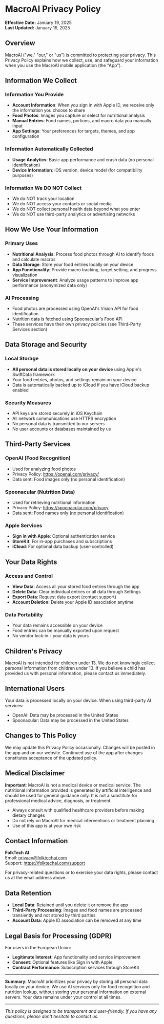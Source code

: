 # MacroAI Privacy Policy

**Effective Date:** January 19, 2025  
**Last Updated:** January 19, 2025

## Overview

MacroAI ("we," "our," or "us") is committed to protecting your privacy. This Privacy Policy explains how we collect, use, and safeguard your information when you use the MacroAI mobile application (the "App").

## Information We Collect

### Information You Provide
- **Account Information**: When you sign in with Apple ID, we receive only the information you choose to share
- **Food Photos**: Images you capture or select for nutritional analysis
- **Manual Entries**: Food names, portions, and macro data you manually input
- **App Settings**: Your preferences for targets, themes, and app configuration

### Information Automatically Collected
- **Usage Analytics**: Basic app performance and crash data (no personal identification)
- **Device Information**: iOS version, device model (for compatibility purposes)

### Information We DO NOT Collect
- We do NOT track your location
- We do NOT access your contacts or social media
- We do NOT collect personal health data beyond what you enter
- We do NOT use third-party analytics or advertising networks

## How We Use Your Information

### Primary Uses
- **Nutritional Analysis**: Process food photos through AI to identify foods and calculate macros
- **Data Storage**: Store your food entries locally on your device
- **App Functionality**: Provide macro tracking, target setting, and progress visualization
- **Service Improvement**: Analyze usage patterns to improve app performance (anonymized data only)

### AI Processing
- Food photos are processed using OpenAI's Vision API for food identification
- Nutrition data is fetched using Spoonacular's Food API
- These services have their own privacy policies (see Third-Party Services section)

## Data Storage and Security

### Local Storage
- **All personal data is stored locally on your device** using Apple's SwiftData framework
- Your food entries, photos, and settings remain on your device
- Data is automatically backed up to iCloud if you have iCloud backup enabled

### Security Measures
- API keys are stored securely in iOS Keychain
- All network communications use HTTPS encryption
- No personal data is transmitted to our servers
- No user accounts or databases maintained by us

## Third-Party Services

### OpenAI (Food Recognition)
- Used for analyzing food photos
- Privacy Policy: https://openai.com/privacy/
- Data sent: Food images only (no personal identification)

### Spoonacular (Nutrition Data)
- Used for retrieving nutritional information
- Privacy Policy: https://spoonacular.com/privacy
- Data sent: Food names only (no personal identification)

### Apple Services
- **Sign in with Apple**: Optional authentication service
- **StoreKit**: For in-app purchases and subscriptions
- **iCloud**: For optional data backup (user-controlled)

## Your Data Rights

### Access and Control
- **View Data**: Access all your stored food entries through the app
- **Delete Data**: Clear individual entries or all data through Settings
- **Export Data**: Request data export (contact support)
- **Account Deletion**: Delete your Apple ID association anytime

### Data Portability
- Your data remains accessible on your device
- Food entries can be manually exported upon request
- No vendor lock-in - your data is yours

## Children's Privacy

MacroAI is not intended for children under 13. We do not knowingly collect personal information from children under 13. If you believe a child has provided us with personal information, please contact us immediately.

## International Users

Your data is processed locally on your device. When using third-party AI services:
- OpenAI: Data may be processed in the United States
- Spoonacular: Data may be processed in the United States

## Changes to This Policy

We may update this Privacy Policy occasionally. Changes will be posted in the app and on our website. Continued use of the app after changes constitutes acceptance of the updated policy.

## Medical Disclaimer

**Important**: MacroAI is not a medical device or medical service. The nutritional information provided is generated by artificial intelligence and should be used for general guidance only. It is not a substitute for professional medical advice, diagnosis, or treatment.

- Always consult with qualified healthcare providers before making dietary changes
- Do not rely on MacroAI for medical interventions or treatment planning
- Use of this app is at your own risk

## Contact Information

**FolkTech AI**  
Email: privacy@folktechai.com  
Support: https://folktechai.com/support  

For privacy-related questions or to exercise your data rights, please contact us at the email address above.

## Data Retention

- **Local Data**: Retained until you delete it or remove the app
- **Third-Party Processing**: Images and food names are processed transiently and not stored by third parties
- **Account Data**: Apple ID association can be removed at any time

## Legal Basis for Processing (GDPR)

For users in the European Union:
- **Legitimate Interest**: App functionality and service improvement
- **Consent**: Optional features like Sign in with Apple
- **Contract Performance**: Subscription services through StoreKit

---

**Summary**: MacroAI prioritizes your privacy by storing all personal data locally on your device. We use AI services only for food recognition and nutrition lookup, without storing your personal information on external servers. Your data remains under your control at all times.

---

*This policy is designed to be transparent and user-friendly. If you have any questions, please don't hesitate to contact us.*